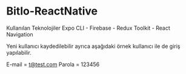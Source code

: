 # Bitlo-ReactNative

Kullanılan Teknolojiler
Expo CLI - Firebase - Redux Toolkit - React Navigation

Yeni kullanıcı kaydedilebilir ayrıca aşağıdaki örnek kullanıcı ile de giriş yapılabilir.

E-mail = t@test.com
Parola = 123456
